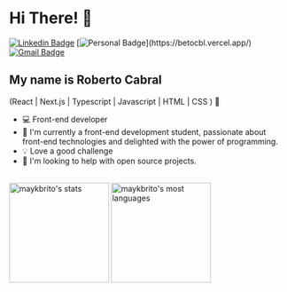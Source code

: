 
<h1>Hi There! 👋</h1>

[![Linkedin Badge](https://img.shields.io/badge/-LinkedIn-785ef0?style=flat-square&logo=Linkedin&logoColor=white&link=https://www.linkedin.com/in/roberto-larbac/)](https://www.linkedin.com/in/roberto-larbac/)
[![Personal Badge](https://img.shields.io/badge/-Website-785ef0?style=flat-square&logo=Me&logoColor=white&link=[Betocbl](https://betocbl.vercel.app/))](https://betocbl.vercel.app/)
[![Gmail Badge](https://img.shields.io/badge/-robertojr1799@gmail.com-785ef0?style=flat-square&logo=Gmail&logoColor=white&link=mailto:roberto_jr123@hotmail.com)](mailto:robertojr1799@gmail.com)

## My name is Roberto Cabral
(React | Next.js | Typescript | Javascript | HTML | CSS ) 🚀
- 💻 Front-end developer 
- 🔭 I'm currently a front-end development student, passionate about front-end technologies and delighted with the power of programming.
- 💡 Love a good challenge
- 🤔 I'm looking to help with open source projects.

<div align="left">
  
  <br>
   <div align="left">
      <img height="180" src="https://github-readme-stats.vercel.app/api?username=betolarbac&show_icons=true&theme=vision-friendly-dark" alt="maykbrito's stats" />
      <img height="180" src="https://github-readme-stats.vercel.app/api/top-langs/?username=betolarbac&layout=compact&theme=vision-friendly-dark" alt="maykbrito's most languages"/>
  </div>
</div>
